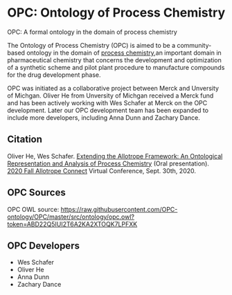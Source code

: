 # OPC: Ontology of Process Chemistry
OPC: A formal ontology in the domain of process chemistry

The Ontology of Process Chemistry (OPC) is aimed to be a community-based ontology in the domain of [process chemistry](https://en.wikipedia.org/wiki/Process_chemistry),an important domain in pharmaceutical chemistry that concerns the development and optimization of a synthetic scheme and pilot plant procedure to manufacture compounds for the drug development phase.  

OPC was initiated as a collaborative project between Merck and Unversity of Michgan. Oliver He from Unversity of Michgan received a Merck fund and has been actively working with Wes Schafer at Merck on the OPC development. Later our OPC development team has been expanded to include more developers, including Anna Dunn and Zachary Dance.    

## Citation
Oliver He, Wes Schafer. [Extending the Allotrope Framework: An Ontological Representation and Analysis of Process Chemistry](https://a931b97a-f419-4166-9ec6-4bd98cdfcfa7.filesusr.com/ugd/b6aabf_e139357058f84b5b9b80dedf6111f50b.pdf) (Oral presentation). [2020 Fall Allotrope Connect](https://www.allotrope.org/2020-fall-allotrope-connect) Virtual Conference, Sept. 30th, 2020. 

## OPC Sources
OPC OWL source: https://raw.githubusercontent.com/OPC-ontology/OPC/master/src/ontology/opc.owl?token=ABD22Q5IUI2T6A2KA2XTOQK7LPFXK 

## OPC Developers
- Wes Schafer
- Oliver He
- Anna Dunn
- Zachary Dance 

